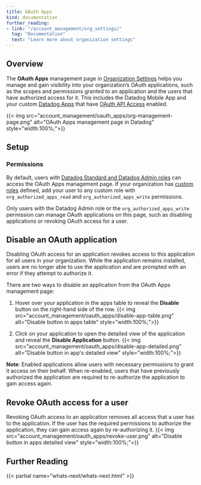 ```yaml
---
title: OAuth Apps
kind: documentation
further_reading:
- link: "/account_management/org_settings/"
  tag: "Documentation"
  text: "Learn more about organization settings"
---
```

## Overview

The **OAuth Apps** management page in [Organization Settings][1] helps you manage and gain visibility into your organization’s OAuth applications, such as the scopes and permissions granted to an application and the users that have authorized access for it. This includes the Datadog Mobile App and your custom [Datadog Apps][2] that have [OAuth API Access][3] enabled. 

{{< img src="account_management/oauth_apps/org-management-page.png" alt="OAuth Apps management page in Datadog" style="width:100%;">}}

## Setup
### Permissions

By default, users with [Datadog Standard and Datadog Admin roles][4] can access the OAuth Apps management page. If your organization has [custom roles][5] defined, add your user to any custom role with `org_authorized_apps_read` and `org_authorized_apps_write` permissions. 

Only users with the Datadog Admin role or the `org_authorized_apps_write` permission can manage OAuth applications on this page, such as disabling applications or revoking OAuth access for a user.

## Disable an OAuth application

Disabling OAuth access for an application revokes access to this application for all users in your organization. While the application remains installed, users are no longer able to use the application and are prompted with an error if they attempt to authorize it.

There are two ways to disable an application from the OAuth Apps management page:
1. Hover over your application in the apps table to reveal the **Disable** button on the right-hand side of the row.
{{< img src="account_management/oauth_apps/disable-app-table.png" alt="Disable button in apps table" style="width:100%;">}}

2. Click on your application to open the detailed view of the application and reveal the **Disable Application** button.
{{< img src="account_management/oauth_apps/disable-app-detailed.png" alt="Disable button in app's detailed view" style="width:100%;">}}

**Note**: Enabled applications allow users with necessary permissions to grant it access on their behalf. When re-enabled, users that have previously authorized the application are required to re-authorize the application to gain access again.

## Revoke OAuth access for a user

Revoking OAuth access to an application removes all access that a user has to the application. If the user has the required permissions to authorize the application, they can gain access again by re-authorizing it.
{{< img src="account_management/oauth_apps/revoke-user.png" alt="Disable button in apps detailed view" style="width:100%;">}}

## Further Reading

{{< partial name="whats-next/whats-next.html" >}}

[1]: https://app.datadoghq.com/organization-settings/
[2]: /developers/datadog_apps/
[3]: /developers/datadog_apps/#oauth-api-access
[4]: /account_management/rbac/permissions/#general-permissions
[5]: /account_management/rbac/?tab=datadogapplication#custom-role
